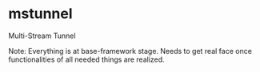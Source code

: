 mstunnel
========

Multi-Stream Tunnel

Note: Everything is at base-framework stage. Needs to get real face once
functionalities of all needed things are realized.
